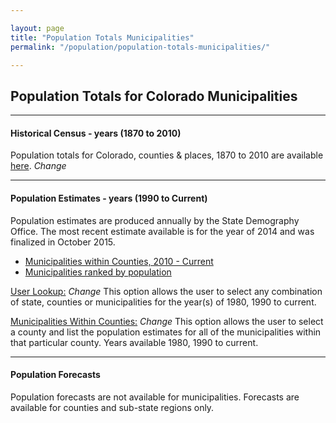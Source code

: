 ```yaml
---

layout: page
title: "Population Totals Municipalities"
permalink: "/population/population-totals-municipalities/"

---
```


## Population Totals for Colorado Municipalities

- - -

#### Historical Census - years (1870 to 2010)

Population totals for Colorado, counties & places, 1870 to 2010 are available [here](https://dola.colorado.gov/demog_webapps/hcp_parameters.jsf). *Change*

- - -

#### Population Estimates - years (1990 to Current)

Population estimates are produced annually by the State Demography Office. The most recent estimate available is for the year of 2014 and was finalized in October 2015.

- [Municipalities within Counties, 2010 - Current](https://drive.google.com/open?id=0B-vz6H4k4SESZmhzVlhaLXMwXzQ&authuser=0)
- [Municipalities ranked by population](https://drive.google.com/open?id=0B-vz6H4k4SESZVhKQXR2QmtQN1E&authuser=0)

[User Lookup:](https://dola.colorado.gov/demog_webapps/pe_parameters.jsf) *Change*
This option allows the user to select any combination of state, counties or municipalities for the year(s) of 1980, 1990 to current.

[Municipalities Within Counties:](https://dola.colorado.gov/demog_webapps/mpe_parameters.jsf) *Change*
This option allows the user to select a county and list the population estimates for all of the municipalities within that particular county. Years available 1980, 1990 to current.

- - -

#### Population Forecasts

Population forecasts are not available for municipalities. Forecasts are available for counties and sub-state regions only.
